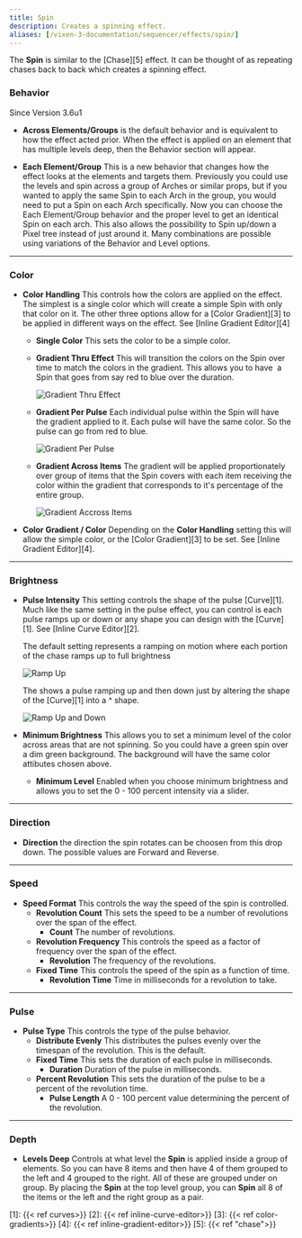 ```yaml
---
title: Spin
description: Creates a spinning effect.
aliases: [/vixen-3-documentation/sequencer/effects/spin/]
---
```

The **Spin** is similar to the [Chase][5] effect. It can be thought of as repeating chases back to back which creates a spinning effect.

### Behavior

Since Version 3.6u1

* **Across Elements/Groups** is the default behavior and is equivalent to how the effect acted prior. When the effect is applied on an element that has multiple levels deep, then the Behavior section will appear.

* **Each Element/Group** This is a new behavior that changes how the effect looks at the elements and targets them. Previously you could use the levels and spin across a group of Arches or similar props, but if you wanted to apply the same Spin to each Arch in the group, you would need to put a Spin on each Arch specifically. Now you can choose the Each Element/Group behavior and the proper level to get an identical Spin on each arch. This also allows the possibility to Spin up/down a Pixel tree instead of just around it. Many combinations are possible using variations of the Behavior and Level options.

---

### Color

* **Color Handling** This controls how the colors are applied on the effect. The simplest is a single color which will create a simple Spin with only that color on it. The other three options allow for a [Color Gradient][3] to be applied in different ways on the effect. See [Inline Gradient Editor][4]
  * **Single Color** This sets the color to be a simple color.
  * **Gradient Thru Effect** This will transition the colors on the Spin over time to match the colors in the gradient. This allows you to have  a Spin that goes from say red to blue over the duration.

    ![Gradient Thru Effect](/images/docs/usage/sequencer/effects/basic/chase/GradientThruEffect-300x38.png)

  * **Gradient Per Pulse** Each individual pulse within the Spin will have the gradient applied to it. Each pulse will have the same color. So the pulse can go from red to blue.

    ![Gradient Per Pulse](/images/docs/usage/sequencer/effects/basic/chase/GradientPerPulse-300x41.png)

  * **Gradient Across Items** The gradient will be applied proportionately over group of items that the Spin covers with each item receiving the color within the gradient that corresponds to it's percentage of the entire group.

    ![Gradient Accross Items](/images/docs/usage/sequencer/effects/basic/chase/GradientAcrossItems-300x38.png)
* **Color Gradient / Color** Depending on the **Color Handling** setting this will allow the simple color, or the [Color Gradient][3] to be set. See [Inline Gradient Editor][4].
  
---

### Brightness

* **Pulse Intensity** This setting controls the shape of the pulse [Curve][1]. Much like the same setting in the pulse effect, you can control is each pulse ramps up or down or any shape you can design with the [Curve][1]. See [Inline Curve Editor][2].

    The default setting represents a ramping on motion where each portion of the chase ramps up to full brightness

    ![Ramp Up](/images/docs/usage/sequencer/effects/basic/chase/PulseIntensityRamp-300x21.png)

    The shows a pulse ramping up and then down just by altering the shape of the [Curve][1] into a ^ shape.

    ![Ramp Up and Down](/images/docs/usage/sequencer/effects/basic/chase/PulseIntensityRampUpDown-300x23.png)

* **Minimum Brightness** This allows you to set a minimum level of the color across areas that are not spinning. So you could have a green spin over a dim green background. The background will have the same color attibutes chosen above.
  * **Minimum Level** Enabled when you choose minimum brightness and allows you to set the 0 - 100 percent intensity via a slider.

---

### Direction

* **Direction** the direction the spin rotates can be choosen from this drop down. The possible values are Forward and Reverse.

---

### Speed

* **Speed Format** This controls the way the speed of the spin is controlled.
  * **Revolution Count** This sets the speed to be a number of revolutions over the span of the effect.
    * **Count** The number of revolutions.
  * **Revolution Frequency** This controls the speed as a factor of frequency over the span of the effect.
    * **Revolution** The frequency of the revolutions.
  * **Fixed Time** This controls the speed of the spin as a function of time.
    * **Revolution Time** Time in milliseconds for a revolution to take.

---

### Pulse

* **Pulse Type** This controls the type of the pulse behavior.
  * **Distribute Evenly** This distributes the pulses evenly over the timespan of the revolution. This is the default.
  * **Fixed Time** This sets the duration of each pulse in milliseconds.
    * **Duration** Duration of the pulse in milliseconds.
  * **Percent Revolution** This sets the duration of the pulse to be a percent of the revolution time.
    * **Pulse Length** A 0 - 100 percent value determining the percent of the revolution.

---

### Depth

* **Levels Deep** Controls at what level the **Spin** is applied inside a group of elements. So you can have 8 items and then have 4 of them grouped to the left and 4 grouped to the right. All of these are grouped under on group. By placing the **Spin** at the top level group, you can **Spin** all 8 of the items or the left and the right group as a pair.

[1]: {{< ref curves>}}
[2]: {{< ref inline-curve-editor>}}
[3]: {{< ref color-gradients>}}
[4]: {{< ref inline-gradient-editor>}}
[5]: {{< ref "chase">}}
